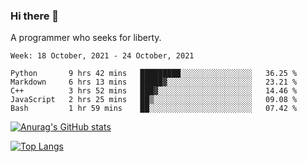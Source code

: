 ### Hi there 👋

<!--
**shejialuo/shejialuo** is a ✨ _special_ ✨ repository because its `README.md` (this file) appears on your GitHub profile.

Here are some ideas to get you started:

- 🔭 I’m currently working on ...
- 🌱 I’m currently learning ...
- 👯 I’m looking to collaborate on ...
- 🤔 I’m looking for help with ...
- 💬 Ask me about ...
- 📫 How to reach me: ...
- 😄 Pronouns: ...
- ⚡ Fun fact: ...
-->

A programmer who seeks for liberty.

<!--START_SECTION:waka-->
```text
Week: 18 October, 2021 - 24 October, 2021

Python       9 hrs 42 mins   █████████░░░░░░░░░░░░░░░░   36.25 % 
Markdown     6 hrs 13 mins   █████▓░░░░░░░░░░░░░░░░░░░   23.21 % 
C++          3 hrs 52 mins   ███▓░░░░░░░░░░░░░░░░░░░░░   14.46 % 
JavaScript   2 hrs 25 mins   ██▒░░░░░░░░░░░░░░░░░░░░░░   09.08 % 
Bash         1 hr 59 mins    ██░░░░░░░░░░░░░░░░░░░░░░░   07.42 % 
```
<!--END_SECTION:waka-->

[![Anurag's GitHub stats](https://github-readme-stats.vercel.app/api?username=shejialuo&show_icons=true&theme=dracula)](https://github.com/anuraghazra/github-readme-stats)

[![Top Langs](https://github-readme-stats.vercel.app/api/top-langs/?username=shejialuo&layout=compact)](https://github.com/anuraghazra/github-readme-stats)
